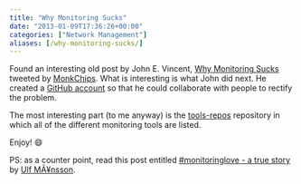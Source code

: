 ```yaml
---
title: "Why Monitoring Sucks"
date: "2013-01-09T17:36:26+00:00"
categories: ["Network Management"]
aliases: [/why-monitoring-sucks/]
---
```


Found an interesting old post by John E. Vincent, [Why Monitoring Sucks](http://lusislog.blogspot.co.uk/2011/06/why-monitoring-sucks.html) tweeted by [MonkChips](https://twitter.com/monkchips). What is interesting is what John did next. He created a [GitHub account](https://github.com/monitoringsucks) so that he could collaborate with people to rectify the problem.

The most interesting part (to me anyway) is the [tools-repos](https://github.com/monitoringsucks/tool-repos) repository in which all of the different monitoring tools are listed.

Enjoy! :smile:

PS: as a counter point, read this post entitled [#monitoringlove - a true story](http://imansson.wordpress.com/2012/10/11/monitoringlove-a-true-story/) by [Ulf MÃ¥nsson](https://twitter.com/ulfmansson).
